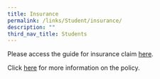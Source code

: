 ```yaml
---
title: Insurance
permalink: /links/Student/insurance/
description: ""
third_nav_title: Students
---
```

<div align="justify">

<p>Please access the guide for insurance claim <a href="/files/Insurance/Student%20GPA%20User%20Guide%20Parent.pdf">here</a>.</p>
	
<p>Click <a href="/files/Insurance/Product%20Fact%20Sheet%20(Year%202022)%20(Sep%202022).pdf">here</a> for more information on the policy.</p>
	
</div>
